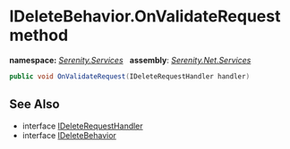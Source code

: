# IDeleteBehavior.OnValidateRequest method
**namespace:** *[Serenity.Services](../../README.md#serenity.services-namespace)*   **assembly**: *[Serenity.Net.Services](../../README.md)*

```csharp
public void OnValidateRequest(IDeleteRequestHandler handler)
```

## See Also

* interface [IDeleteRequestHandler](../IDeleteRequestHandler.md)
* interface [IDeleteBehavior](../IDeleteBehavior.md)